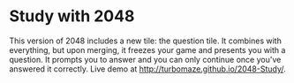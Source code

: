 # Study with 2048
This version of 2048 includes a new tile: the question tile. It combines with everything, but upon merging, it freezes your game and presents you with a question. It prompts you to answer and you can only continue once you've answered it correctly. Live demo at http://turbomaze.github.io/2048-Study/.
